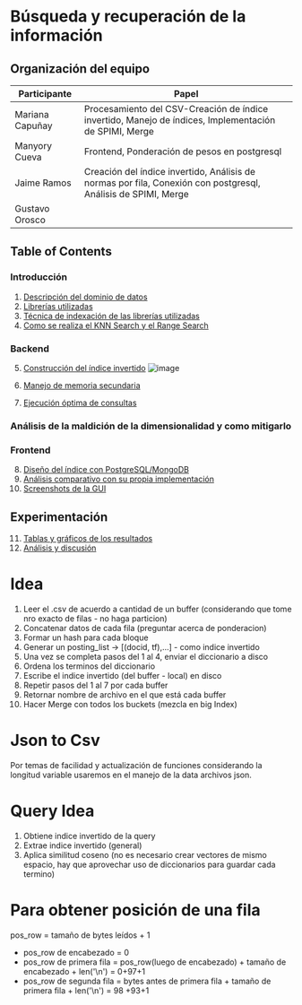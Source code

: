 # Búsqueda y recuperación de la información
## Organización del equipo
| Participante | Papel |
|--------------|--------------|
| Mariana Capuñay   | Procesamiento del CSV-Creación de índice invertido, Manejo de índices, Implementación de SPIMI, Merge |
| Manyory Cueva    | Frontend, Ponderación de pesos en postgresql  | 
| Jaime Ramos    |  Creación del índice invertido, Análisis de normas por fila, Conexión con postgresql, Análisis de SPIMI, Merge | 
| Gustavo Orosco  |  | 

## Table of Contents  
### Introducción
1. [Descripción del dominio de datos](#id1)
2. [Librerías utilizadas](#id2)
3. [Técnica de indexación de las librerías utilizadas](#id3)
4. [Como se realiza el KNN Search y el Range Search](#id4)
### Backend
5. [Construcción del índice invertido](#id5)
  ![image](image/norrma.jpg)














7. [Manejo de memoria secundaria](#id6)
8. [Ejecución óptima de consultas](#id7)
### Análisis de la maldición de la dimensionalidad y como mitigarlo
### Frontend
8. [Diseño del índice con PostgreSQL/MongoDB](#id8)
9. [Análisis comparativo con su propia implementación](#id9)
10. [Screenshots de la GUI](#id10)
## Experimentación
11. [Tablas y gráficos de los resultados](#id11)
12. [Análisis y discusión](#id12)


# Idea
1. Leer el .csv de acuerdo a cantidad de un buffer (considerando que tome nro exacto de filas - no haga particion)
2. Concatenar datos de cada fila (preguntar acerca de ponderacion)
3. Formar un hash para cada bloque
4. Generar un posting_list -> [(docid, tf),...]  - como indice invertido
5. Una vez se completa pasos del 1 al 4, enviar el diccionario a disco
6. Ordena los terminos del diccionario
7. Escribe el indice invertido (del buffer - local) en disco
8. Repetir pasos del 1 al 7 por cada buffer
9. Retornar nombre de archivo en el que está cada buffer
10. Hacer Merge con todos los buckets  (mezcla en big Index)
    
# Json to Csv
Por temas de facilidad y actualización de funciones considerando la longitud variable  usaremos en el manejo de la data archivos json.

# Query Idea
1. Obtiene indice invertido de la query
2. Extrae indice invertido (general)
3. Aplica similitud coseno (no es necesario crear vectores de mismo espacio, hay que aprovechar uso de diccionarios para guardar cada termino)

# Para obtener posición de una fila
pos_row = tamaño de bytes leídos + 1
- pos_row de encabezado = 0
- pos_row de primera fila = pos_row(luego de encabezado) + tamaño de encabezado + len('\n') = 0+97+1
- pos_row de segunda fila = bytes antes de primera fila + tamaño de primera fila + len('\n') = 98 +93+1
